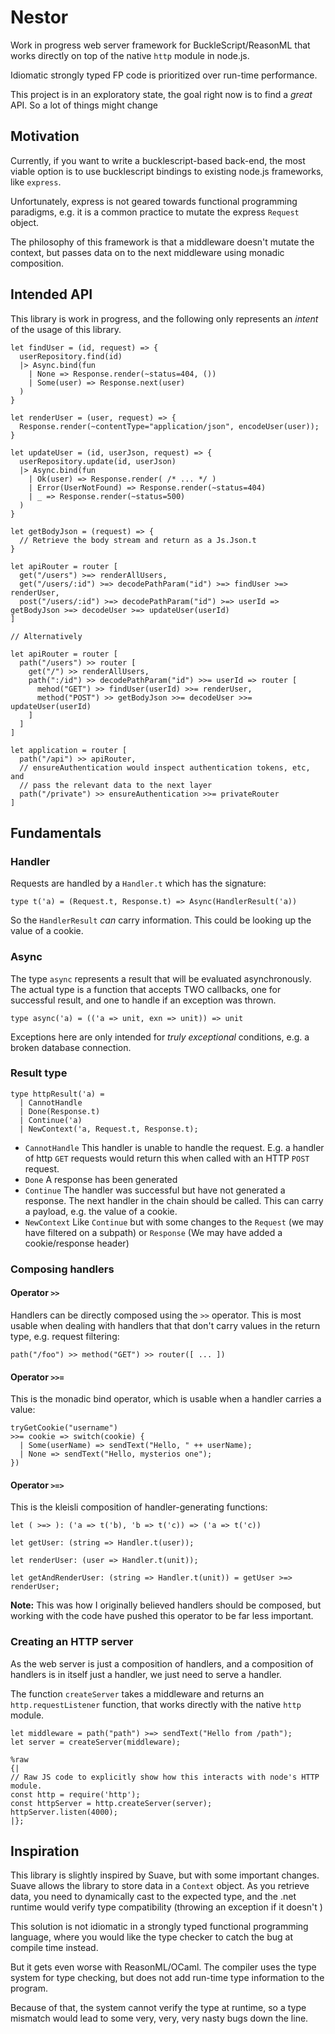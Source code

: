 # Nestor

Work in progress web server framework for BuckleScript/ReasonML that works
directly on top of the native `http` module in node.js.

Idiomatic strongly typed FP code is prioritized over run-time performance.

This project is in an exploratory state, the goal right now is to find a _great_
API. So a lot of things might change

## Motivation

Currently, if you want to write a bucklescript-based back-end, the most viable
option is to use bucklescript bindings to existing node.js frameworks, like `express`.

Unfortunately, express is not geared towards functional programming paradigms,
e.g. it is a common practice to mutate the express `Request` object.

The philosophy of this framework is that a middleware doesn't mutate the
context, but passes data on to the next middleware using monadic composition.

## Intended API

This library is work in progress, and the following only represents an _intent_ of the usage of this library.

```reasonml
let findUser = (id, request) => {
  userRepository.find(id)
  |> Async.bind(fun
    | None => Response.render(~status=404, ())
    | Some(user) => Response.next(user)
  )
}

let renderUser = (user, request) => {
  Response.render(~contentType="application/json", encodeUser(user));
}

let updateUser = (id, userJson, request) => {
  userRepository.update(id, userJson)
  |> Async.bind(fun
    | Ok(user) => Response.render( /* ... */ )
    | Error(UserNotFound) => Response.render(~status=404)
    | _ => Response.render(~status=500)
  )
}

let getBodyJson = (request) => {
  // Retrieve the body stream and return as a Js.Json.t
}

let apiRouter = router [
  get("/users") >=> renderAllUsers,
  get("/users/:id") >=> decodePathParam("id") >=> findUser >=> renderUser,
  post("/users/:id") >=> decodePathParam("id") >=> userId => getBodyJson >=> decodeUser >=> updateUser(userId)
]

// Alternatively

let apiRouter = router [
  path("/users") >> router [
    get("/") >> renderAllUsers,
    path(":/id") >> decodePathParam("id") >>= userId => router [
      mehod("GET") >> findUser(userId) >>= renderUser,
      method("POST") >> getBodyJson >>= decodeUser >>= updateUser(userId)
    ]
  ]
]

let application = router [
  path("/api") >> apiRouter,
  // ensureAuthentication would inspect authentication tokens, etc, and
  // pass the relevant data to the next layer
  path("/private") >> ensureAuthentication >>= privateRouter
]
```

## Fundamentals

### Handler

Requests are handled by a `Handler.t` which has the signature:

```
type t('a) = (Request.t, Response.t) => Async(HandlerResult('a))
```

So the `HandlerResult` _can_ carry information. This could be looking up the
value of a cookie.

### Async

The type `async` represents a result that will be evaluated asynchronously. The
actual type is a function that accepts TWO callbacks, one for successful result,
and one to handle if an exception was thrown.

```
type async('a) = (('a => unit, exn => unit)) => unit
```

Exceptions here are only intended for _truly exceptional_ conditions, e.g. a
broken database connection.

### Result type

```reason
type httpResult('a) =
  | CannotHandle
  | Done(Response.t)
  | Continue('a)
  | NewContext('a, Request.t, Response.t);
```

* `CannotHandle` This handler is unable to handle the request. E.g. a handler of
    http `GET` requests would return this when called with an HTTP `POST`
    request.
* `Done` A response has been generated
* `Continue` The handler was successful but have not generated a response. The
    next handler in the chain should be called. This can carry a payload, e.g.
    the value of a cookie.
* `NewContext` Like `Continue` but with some changes to the `Request` (we may
    have filtered on a subpath) or `Response` (We may have added a
    cookie/response header)

### Composing handlers

#### Operator `>>`

Handlers can be directly composed using the `>>` operator. This is most usable
when dealing with handlers that that don't carry values in the return type, e.g.
request filtering:

```
path("/foo") >> method("GET") >> router([ ... ])
```

#### Operator `>>=`

This is the monadic bind operator, which is usable when a handler carries a
value:

```
tryGetCookie("username")
>>= cookie => switch(cookie) {
  | Some(userName) => sendText("Hello, " ++ userName);
  | None => sendText("Hello, mysterios one");
})
```

#### Operator `>=>`

This is the kleisli composition of handler-generating functions:

```reason
let ( >=> ): ('a => t('b), 'b => t('c)) => ('a => t('c))

let getUser: (string => Handler.t(user));

let renderUser: (user => Handler.t(unit));

let getAndRenderUser: (string => Handler.t(unit)) = getUser >=> renderUser;
```

**Note:** This was how I originally believed handlers should be composed, but
working with the code have pushed this operator to be far less important.

### Creating an HTTP server

As the web server is just a composition of handlers, and a composition of
handlers is in itself just a handler, we just need to serve a handler.

The function `createServer` takes a middleware and returns an
`http.requestListener` function, that works directly with the native `http` module.

``` reasonml
let middleware = path("path") >=> sendText("Hello from /path");
let server = createServer(middleware);

%raw
{|
// Raw JS code to explicitly show how this interacts with node's HTTP module.
const http = require('http');
const httpServer = http.createServer(server);
httpServer.listen(4000);
|};
```

## Inspiration

This library is slightly inspired by Suave, but with some important changes.
Suave allows the library to store data in a `Context` object. As you retrieve
data, you need to dynamically cast to the expected type, and the .net runtime
would verify type compatibility (throwing an exception if it doesn't )

This solution is not idiomatic in a strongly typed functional programming
language, where you would like the type checker to catch the bug at compile time
instead.

But it gets even worse with ReasonML/OCaml. The compiler uses the type system
for type checking, but does not add run-time type information to the program.

Because of that, the system cannot verify the type at runtime, so a type
mismatch would lead to some very, very, very nasty bugs down the line.
